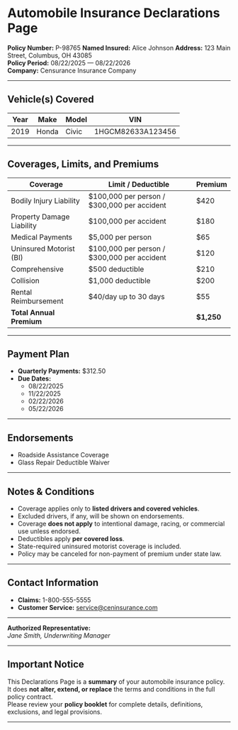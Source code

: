 # Automobile Insurance Declarations Page  

**Policy Number:** P-98765
**Named Insured:** Alice Johnson
**Address:** 123 Main Street, Columbus, OH 43085  
**Policy Period:** 08/22/2025 — 08/22/2026  
**Company:** Censurance Insurance Company  

---

## Vehicle(s) Covered  

| Year | Make  | Model | VIN               |
| ---- | ----- | ----- | ----------------- |
| 2019 | Honda | Civic | 1HGCM82633A123456 |

---

## Coverages, Limits, and Premiums  

| Coverage                  | Limit / Deductible                          | Premium    |
| ------------------------- | ------------------------------------------- | ---------- |
| Bodily Injury Liability   | $100,000 per person / $300,000 per accident | $420       |
| Property Damage Liability | $100,000 per accident                       | $180       |
| Medical Payments          | $5,000 per person                           | $65        |
| Uninsured Motorist (BI)   | $100,000 per person / $300,000 per accident | $120       |
| Comprehensive             | $500 deductible                             | $210       |
| Collision                 | $1,000 deductible                           | $200       |
| Rental Reimbursement      | $40/day up to 30 days                       | $55        |
| **Total Annual Premium**  |                                             | **$1,250** |

---

## Payment Plan  

- **Quarterly Payments:** $312.50  
- **Due Dates:**  
  - 08/22/2025  
  - 11/22/2025  
  - 02/22/2026  
  - 05/22/2026  

---

## Endorsements  

- Roadside Assistance Coverage  
- Glass Repair Deductible Waiver  

---

## Notes & Conditions  

- Coverage applies only to **listed drivers and covered vehicles**.  
- Excluded drivers, if any, will be shown on endorsements.  
- Coverage **does not apply** to intentional damage, racing, or commercial use unless endorsed.  
- Deductibles apply **per covered loss**.  
- State-required uninsured motorist coverage is included.  
- Policy may be canceled for non-payment of premium under state law.  

---

## Contact Information  

- **Claims:** 1-800-555-5555  
- **Customer Service:** service@ceninsurance.com  

---

**Authorized Representative:**  
*Jane Smith, Underwriting Manager*  

---

## Important Notice  

This Declarations Page is a **summary** of your automobile insurance policy.  
It does **not alter, extend, or replace** the terms and conditions in the full policy contract.  
Please review your **policy booklet** for complete details, definitions, exclusions, and legal provisions.  

---
